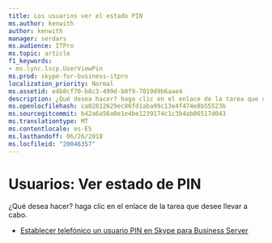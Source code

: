 ```yaml
---
title: Los usuarios ver el estado PIN
ms.author: kenwith
author: kenwith
manager: serdars
ms.audience: ITPro
ms.topic: article
f1_keywords:
- ms.lync.lscp.UserViewPin
ms.prod: skype-for-business-itpro
localization_priority: Normal
ms.assetid: e4b8cf70-b8c3-499d-b0f9-7019d9b6aae4
description: ¿Qué desea hacer? haga clic en el enlace de la tarea que desee llevar a cabo.
ms.openlocfilehash: ca02812629ec86fd1aba99c13e4f474e8b55523b
ms.sourcegitcommit: b42a6a56a0e1e4be1239174c1c3b4ab86517d043
ms.translationtype: MT
ms.contentlocale: es-ES
ms.lasthandoff: 06/26/2018
ms.locfileid: "20046357"
---
```

# <a name="users-view-pin-status"></a>Usuarios: Ver estado de PIN
 
¿Qué desea hacer? haga clic en el enlace de la tarea que desee llevar a cabo.
  
- [Establecer telefónico un usuario PIN en Skype para Business Server](../../../manage/authentication/set-a-user-s-dial-in-conferencing-pin.md)
    
 

